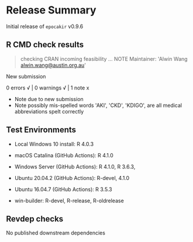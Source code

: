 # Release Summary

Initial release of `epocakir` v0.9.6

## R CMD check results

> checking CRAN incoming feasibility ... NOTE
  Maintainer: 'Alwin Wang <alwin.wang@austin.org.au>'

  New submission

0 errors √ | 0 warnings √ | 1 note x

- Note due to new submission
- Note possibly mis-spelled words 'AKI', 'CKD', 'KDIGO', are all medical abbreviations spelt correctly

## Test Environments

- Local Windows 10 install: R 4.0.3

- macOS Catalina (GitHub Actions): R 4.1.0
- Windows Server (GitHub Actions): R 4.1.0, R 3.6.3,
- Ubuntu 20.04.2 (GitHub Actions): R-devel, 4.1.0
- Ubuntu 16.04.7 (GitHub Actions): R 3.5.3

- win-builder: R-devel, R-release, R-oldrelease

## Revdep checks

No published downstream dependencies
